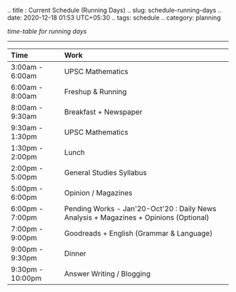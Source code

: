 .. title : Current Schedule (Running Days)
.. slug: schedule-running-days
.. date: 2020-12-18 01:53 UTC+05:30
.. tags: schedule
.. category: planning

*time-table for running days*
<!-- TEASER_END -->

***

| Time             | Work                                                         |
| :--------------- | :----------------------------------------------------------- |
| 3:00am - 6:00am  | UPSC Mathematics                                             |
| 6:00am - 8:00am  | Freshup & Running                                            |
| 8:00am - 9:30am  | Breakfast + Newspaper                                        |
| 9:30am - 1:30pm  | UPSC Mathematics                                             |
| 1:30pm - 2:00pm  | Lunch                                                        |
| 2:00pm - 5:00pm  | General Studies Syllabus                                     |
| 5:00pm - 6:00pm  | Opinion / Magazines                                          |
| 6:00pm - 7:00pm  | Pending Works - Jan'20-Oct'20 : Daily News Analysis + Magazines + Opinions (Optional) |
| 7:00pm - 9:00pm  | Goodreads + English (Grammar & Language)                     |
| 9:00pm - 9:30pm  | Dinner                                                       |
| 9:30pm - 10:00pm | Answer Writing / Blogging                                    |
